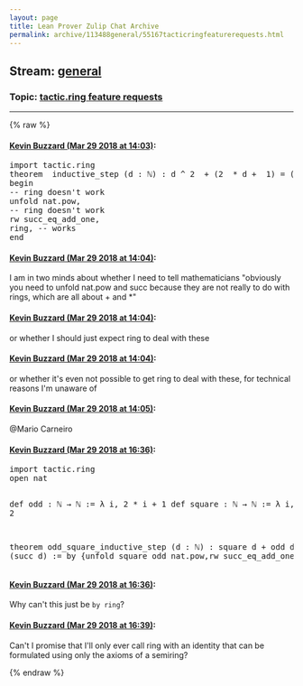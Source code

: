 ```yaml
---
layout: page
title: Lean Prover Zulip Chat Archive 
permalink: archive/113488general/55167tacticringfeaturerequests.html
---
```


## Stream: [general](index.html)
### Topic: [tactic.ring feature requests](55167tacticringfeaturerequests.html)

---


{% raw %}
#### [ Kevin Buzzard (Mar 29 2018 at 14:03)](https://leanprover.zulipchat.com/#narrow/stream/113488-general/topic/tactic.ring%20feature%20requests/near/124364059):
<div class="codehilite"><pre><span></span>import tactic.ring
theorem  inductive_step (d : ℕ) : d ^ 2  + (2  * d +  1) = (succ d) ^ 2  :=
begin
-- ring doesn&#39;t work
unfold nat.pow,
-- ring doesn&#39;t work
rw succ_eq_add_one,
ring, -- works
end
</pre></div>

#### [ Kevin Buzzard (Mar 29 2018 at 14:04)](https://leanprover.zulipchat.com/#narrow/stream/113488-general/topic/tactic.ring%20feature%20requests/near/124364100):
<p>I am in two minds about whether I need to tell mathematicians "obviously you need to unfold nat.pow and succ because they are not really to do with rings, which are all about + and *"</p>

#### [ Kevin Buzzard (Mar 29 2018 at 14:04)](https://leanprover.zulipchat.com/#narrow/stream/113488-general/topic/tactic.ring%20feature%20requests/near/124364102):
<p>or whether I should just expect ring to deal with these</p>

#### [ Kevin Buzzard (Mar 29 2018 at 14:04)](https://leanprover.zulipchat.com/#narrow/stream/113488-general/topic/tactic.ring%20feature%20requests/near/124364104):
<p>or whether it's even not possible to get ring to deal with these, for technical reasons I'm unaware of</p>

#### [ Kevin Buzzard (Mar 29 2018 at 14:05)](https://leanprover.zulipchat.com/#narrow/stream/113488-general/topic/tactic.ring%20feature%20requests/near/124364112):
<p><span class="user-mention" data-user-id="110049">@Mario Carneiro</span></p>

#### [ Kevin Buzzard (Mar 29 2018 at 16:36)](https://leanprover.zulipchat.com/#narrow/stream/113488-general/topic/tactic.ring%20feature%20requests/near/124368836):
<div class="codehilite"><pre><span></span>import tactic.ring
open nat

def  odd : ℕ → ℕ :=  λ i, 2  * i +  1
def  square : ℕ → ℕ :=  λ i, i ^ 2

theorem  odd_square_inductive_step (d : ℕ) : square d + odd d = square (succ d)
:=  by {unfold square odd nat.pow,rw succ_eq_add_one,ring}
</pre></div>

#### [ Kevin Buzzard (Mar 29 2018 at 16:36)](https://leanprover.zulipchat.com/#narrow/stream/113488-general/topic/tactic.ring%20feature%20requests/near/124368842):
<p>Why can't this just be <code>by ring</code>?</p>

#### [ Kevin Buzzard (Mar 29 2018 at 16:39)](https://leanprover.zulipchat.com/#narrow/stream/113488-general/topic/tactic.ring%20feature%20requests/near/124368920):
<p>Can't I promise that I'll only ever call ring with an identity that can be formulated using only the axioms of a semiring?</p>


{% endraw %}
